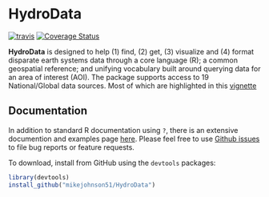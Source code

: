 # HydroData #

[![travis](https://travis-ci.org/mikejohnson51/HydroData.svg?branch=master)](https://travis-ci.org/mikejohnson51/HydroData)  [![Coverage Status](https://coveralls.io/repos/github/mikejohnson51/HydroData/badge.svg?branch=master)](https://coveralls.io/github/mikejohnson51/HydroData?branch=master)

**HydroData** is designed to help (1) find, (2) get, (3) visualize and (4) format disparate earth systems data through a core language (R); a common geospatial reference; and unifying vocabulary built around querying data for an area of interest (AOI). The package supports access to 19 National/Global data sources. Most of which are highlighted in this [vignette](https://rawgit.com/mikejohnson51/HydroData/master/vignettes/HydroData_example.html)

## Documentation

In addition to standard R documentation using `?`,  there is an extensive documention and examples page [here](http://mikejohnson51.github.io/HydroData). Please feel free to use [Github issues](https://github.com/mikejohnson51/HydroData/issues) to file bug reports or feature requests.

  
To download, install from GitHub using the `devtools` packages:

```r
library(devtools)
install_github("mikejohnson51/HydroData")
```

